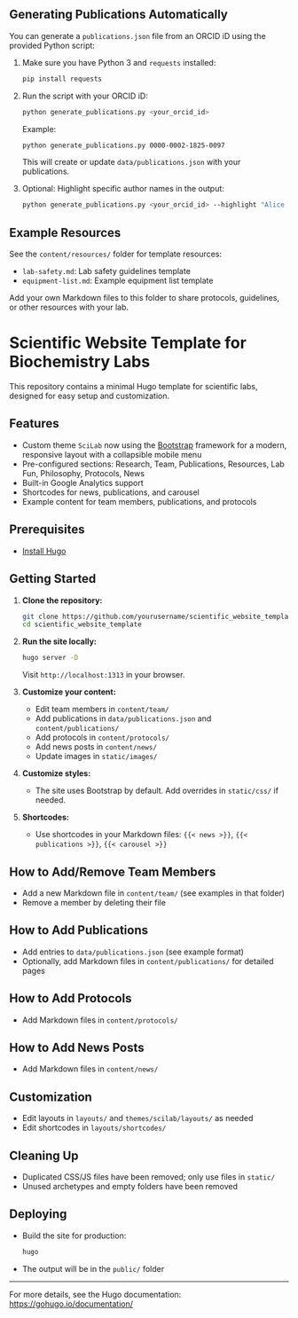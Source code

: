 ## Generating Publications Automatically

You can generate a `publications.json` file from an ORCID iD using the provided Python script:

1. Make sure you have Python 3 and `requests` installed:
   ```bash
   pip install requests
   ```

2. Run the script with your ORCID iD:
   ```bash
   python generate_publications.py <your_orcid_id>
   ```
   Example:
   ```bash
   python generate_publications.py 0000-0002-1825-0097
   ```
   This will create or update `data/publications.json` with your publications.

3. Optional: Highlight specific author names in the output:
   ```bash
   python generate_publications.py <your_orcid_id> --highlight "Alice Smith,Bob Johnson"
   ```

## Example Resources

See the `content/resources/` folder for template resources:

- `lab-safety.md`: Lab safety guidelines template
- `equipment-list.md`: Example equipment list template

Add your own Markdown files to this folder to share protocols, guidelines, or other resources with your lab.

# Scientific Website Template for Biochemistry Labs

This repository contains a minimal Hugo template for scientific labs, designed for easy setup and customization.

## Features

- Custom theme `SciLab` now using the [Bootstrap](https://getbootstrap.com) framework for a modern, responsive layout with a collapsible mobile menu
- Pre-configured sections: Research, Team, Publications, Resources, Lab Fun, Philosophy, Protocols, News
- Built-in Google Analytics support
- Shortcodes for news, publications, and carousel
- Example content for team members, publications, and protocols

## Prerequisites

- [Install Hugo](https://gohugo.io/getting-started/installing/)

## Getting Started

1. **Clone the repository:**
   ```bash
   git clone https://github.com/yourusername/scientific_website_template.git
   cd scientific_website_template
   ```

2. **Run the site locally:**
   ```bash
   hugo server -D
   ```
   Visit `http://localhost:1313` in your browser.

3. **Customize your content:**
   - Edit team members in `content/team/`
   - Add publications in `data/publications.json` and `content/publications/`
   - Add protocols in `content/protocols/`
   - Add news posts in `content/news/`
   - Update images in `static/images/`

4. **Customize styles:**
   - The site uses Bootstrap by default. Add overrides in `static/css/` if needed.

5. **Shortcodes:**
   - Use shortcodes in your Markdown files: `{{< news >}}`, `{{< publications >}}`, `{{< carousel >}}`

## How to Add/Remove Team Members

- Add a new Markdown file in `content/team/` (see examples in that folder)
- Remove a member by deleting their file

## How to Add Publications

- Add entries to `data/publications.json` (see example format)
- Optionally, add Markdown files in `content/publications/` for detailed pages

## How to Add Protocols

- Add Markdown files in `content/protocols/`

## How to Add News Posts

- Add Markdown files in `content/news/`

## Customization

- Edit layouts in `layouts/` and `themes/scilab/layouts/` as needed
- Edit shortcodes in `layouts/shortcodes/`

## Cleaning Up

- Duplicated CSS/JS files have been removed; only use files in `static/`
- Unused archetypes and empty folders have been removed

## Deploying

- Build the site for production:
  ```bash
  hugo
  ```
- The output will be in the `public/` folder

---

For more details, see the Hugo documentation: https://gohugo.io/documentation/
